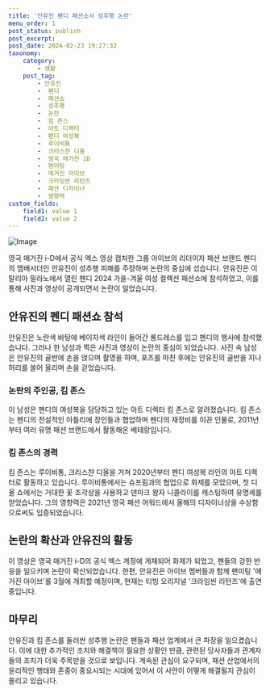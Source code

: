 ```yaml
---
title: '안유진 펜디 패션쇼서 성추행 논란'
menu_order: 1
post_status: publish
post_excerpt: 
post_date: 2024-02-23 19:27:32
taxonomy:
    category:
        - 생활
    post_tag:
        - 안유진
        -  펜디
        -  패션쇼
        -  성추행
        -  논란
        -  킴 존스
        -  아트 디렉터
        -  펜디 여성복
        -  루이비통
        -  크리스챤 디올
        -  영국 매거진 iD
        -  팬미팅
        -  매거진 아이브
        -  크라임씬 리턴즈
        -  패션 디자이너
        -  영향력
custom_fields:
    field1: value 1
    field2: value 2
---
```


![Image](https://imgnews.pstatic.net/image/015/2024/02/23/0004951917_001_20240223082101492.jpg?type=w647)

영국 매거진 i-D에서 공식 엑스 영상 캡처한 그룹 아이브의 리더이자 패션 브랜드 펜디의 앰배서더인 안유진이 성추행 피해를 주장하며 논란의 중심에 섰습니다. 안유진은 이탈리아 밀라노에서 열린 펜디 2024 가을-겨울 여성 컬렉션 패션쇼에 참석하였고, 이를 통해 사진과 영상이 공개되면서 논란이 일었습니다.
## 안유진의 펜디 패션쇼 참석
안유진은 노란색 바탕에 베이지색 라인이 들어간 롱드레스를 입고 펜디의 행사에 참석했습니다. 그러나 한 남성과 찍은 사진과 영상이 논란의 중심이 되었습니다. 사진 속 남성은 안유진의 골반에 손을 얹으며 촬영을 하며, 포즈를 마친 후에는 안유진의 골반을 지나 허리를 쓸어 올리며 손을 걷었습니다.
### 논란의 주인공, 킴 존스
이 남성은 펜디의 여성복을 담당하고 있는 아트 디렉터 킴 존스로 알려졌습니다. 킴 존스는 펜디의 전설적인 아틀리에 장인들과 협업하며 펜디의 재정비를 이끈 인물로, 2011년부터 여러 유명 패션 브랜드에서 활동해온 베테랑입니다.
### 킴 존스의 경력
킴 존스는 루이비통, 크리스챤 디올을 거쳐 2020년부터 펜디 여성복 라인의 아트 디렉터로 활동하고 있습니다. 루이비통에서는 슈프림과의 협업으로 화제를 모았으며, 첫 디올 쇼에서는 거대한 꽃 조각상을 사용하고 덴마크 왕자 니콜라이를 캐스팅하여 유명세를 얻었습니다. 그의 영향력은 2021년 영국 패션 어워드에서 올해의 디자이너상을 수상함으로써도 입증되었습니다.
## 논란의 확산과 안유진의 활동
이 영상은 영국 매거진 i-D의 공식 엑스 계정에 게재되어 화제가 되었고, 팬들의 강한 반응을 일으키며 논란이 확산되었습니다. 한편, 안유진은 아이브 멤버들과 함께 팬미팅 '매거진 아이브'를 3월에 개최할 예정이며, 현재는 티빙 오리지널 '크라임씬 리턴즈'에 출연 중입니다.
## 마무리
안유진과 킴 존스를 둘러싼 성추행 논란은 팬들과 패션 업계에서 큰 파장을 일으켰습니다. 이에 대한 추가적인 조치와 해결책이 필요한 상황인 만큼, 관련된 당사자들과 관계자들의 조치가 더욱 주목받을 것으로 보입니다. 계속된 관심이 요구되며, 패션 산업에서의 윤리적인 행태와 존중이 중요시되는 시대에 있어서 이 사안이 어떻게 해결될지 관심이 쏠리고 있습니다.
